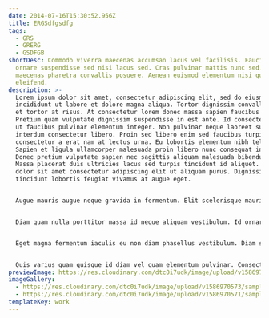 ```yaml
---
date: 2014-07-16T15:30:52.956Z
title: ERGSdfgsdfg
tags:
  - GRS
  - GRERG
  - GSDFGB
shortDesc: Commodo viverra maecenas accumsan lacus vel facilisis. Faucibus
  ornare suspendisse sed nisi lacus sed. Cras pulvinar mattis nunc sed. Egestas
  maecenas pharetra convallis posuere. Aenean euismod elementum nisi quis
  eleifend.
description: >-
  Lorem ipsum dolor sit amet, consectetur adipiscing elit, sed do eiusmod tempor
  incididunt ut labore et dolore magna aliqua. Tortor dignissim convallis aenean
  et tortor at risus. At consectetur lorem donec massa sapien faucibus et.
  Pretium quam vulputate dignissim suspendisse in est ante. Id consectetur purus
  ut faucibus pulvinar elementum integer. Non pulvinar neque laoreet suspendisse
  interdum consectetur libero. Proin sed libero enim sed faucibus turpis in. Non
  consectetur a erat nam at lectus urna. Eu lobortis elementum nibh tellus.
  Sapien et ligula ullamcorper malesuada proin libero nunc consequat interdum.
  Donec pretium vulputate sapien nec sagittis aliquam malesuada bibendum arcu.
  Massa placerat duis ultricies lacus sed turpis tincidunt id aliquet. Ipsum
  dolor sit amet consectetur adipiscing elit ut aliquam purus. Dignissim cras
  tincidunt lobortis feugiat vivamus at augue eget.


  Augue mauris augue neque gravida in fermentum. Elit scelerisque mauris pellentesque pulvinar pellentesque. Ipsum faucibus vitae aliquet nec ullamcorper sit amet. Pellentesque elit ullamcorper dignissim cras tincidunt lobortis feugiat. Lacus luctus accumsan tortor posuere ac ut consequat. Justo laoreet sit amet cursus. Ut faucibus pulvinar elementum integer enim. Viverra vitae congue eu consequat ac felis donec et odio. Id cursus metus aliquam eleifend mi in nulla posuere. Ut enim blandit volutpat maecenas volutpat blandit aliquam etiam erat. Massa ultricies mi quis hendrerit dolor magna eget est lorem. Imperdiet nulla malesuada pellentesque elit eget. Nam aliquam sem et tortor consequat id porta. Volutpat commodo sed egestas egestas fringilla phasellus faucibus scelerisque eleifend.


  Diam quam nulla porttitor massa id neque aliquam vestibulum. Id ornare arcu odio ut sem. Volutpat sed cras ornare arcu dui vivamus arcu. Aenean euismod elementum nisi quis eleifend. At erat pellentesque adipiscing commodo elit at. Nunc mi ipsum faucibus vitae aliquet nec ullamcorper sit. Adipiscing diam donec adipiscing tristique risus nec feugiat in. Sed tempus urna et pharetra pharetra massa massa ultricies. Condimentum mattis pellentesque id nibh tortor id aliquet. Consequat mauris nunc congue nisi. Venenatis tellus in metus vulputate eu. Porttitor leo a diam sollicitudin tempor id. Lectus proin nibh nisl condimentum id venenatis a. Nunc consequat interdum varius sit.


  Eget magna fermentum iaculis eu non diam phasellus vestibulum. Diam sit amet nisl suscipit. Ut morbi tincidunt augue interdum velit euismod in pellentesque massa. In pellentesque massa placerat duis. Urna duis convallis convallis tellus id interdum. Aliquam etiam erat velit scelerisque in dictum non consectetur a. Blandit massa enim nec dui nunc mattis. Augue neque gravida in fermentum et sollicitudin ac. Duis at tellus at urna condimentum mattis pellentesque. Et magnis dis parturient montes nascetur ridiculus mus mauris vitae. At tempor commodo ullamcorper a lacus vestibulum sed arcu. A lacus vestibulum sed arcu non odio. Aliquam ut porttitor leo a diam. Nisl nunc mi ipsum faucibus. Commodo viverra maecenas accumsan lacus vel facilisis. Faucibus ornare suspendisse sed nisi lacus sed. Cras pulvinar mattis nunc sed. Egestas maecenas pharetra convallis posuere. Aenean euismod elementum nisi quis eleifend.


  Quis varius quam quisque id diam vel quam elementum pulvinar. Consectetur lorem donec massa sapien faucibus et. Aliquet lectus proin nibh nisl condimentum. Convallis convallis tellus id interdum velit laoreet id donec. Adipiscing diam donec adipiscing tristique risus nec feugiat. Tempor orci dapibus ultrices in. Amet commodo nulla facilisi nullam. Et leo duis ut diam. Aliquam sem fringilla ut morbi tincidunt augue. Vulputate mi sit amet mauris commodo quis imperdiet massa tincidunt. Varius vel pharetra vel turpis nunc eget lorem dolor sed. Laoreet sit amet cursus sit amet dictum sit. Vulputate eu scelerisque felis imperdiet proin fermentum. Eu feugiat pretium nibh ipsum consequat nisl vel. Turpis egestas maecenas pharetra convallis posuere morbi leo. Aliquam vestibulum morbi blandit cursus risus.
previewImage: https://res.cloudinary.com/dtc0i7udk/image/upload/v1586970570/samples/ecommerce/analog-classic.jpg
imageGallery:
  - https://res.cloudinary.com/dtc0i7udk/image/upload/v1586970573/samples/food/pot-mussels.jpg
  - https://res.cloudinary.com/dtc0i7udk/image/upload/v1586970571/samples/food/dessert.jpg
templateKey: work
---
```

